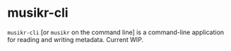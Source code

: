 # musikr-cli

`musikr-cli` [or `musikr` on the command line] is a command-line application for reading and writing metadata. Current WIP.